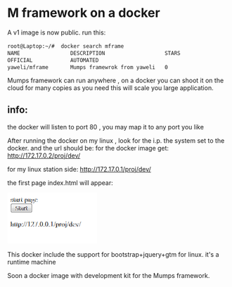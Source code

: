 # M framework on a docker

A v1 image is now public.
run this:
```
root@Laptop:~/#  docker search mframe
NAME                DESCRIPTION                   STARS               OFFICIAL            AUTOMATED
yaweli/mframe       Mumps framewrok from yaweli   0
```

Mumps framework can run anywhere , on a docker you can shoot it on the cloud for many copies as you need this will scale you large application. 

## info:
the docker will listen to port 80 , you may map it to any port you like


After running the docker on my linux , look for the i.p. the system set to the docker.
and the url should be:
for the docker image get:
http://172.17.0.2/proj/dev/

for my linux station side:
http://172.17.0.1/proj/dev/

the first page index.html will appear:

![](dev1.png)

This docker include the support for bootstrap+jquery+gtm for linux. it's a runtime machine

Soon a docker image with development kit for the Mumps framework. 




<!--stackedit_data:
eyJoaXN0b3J5IjpbLTEzNjg5NjM5OTBdfQ==
-->
